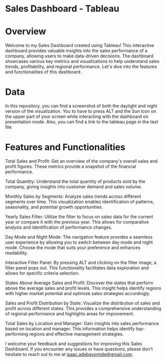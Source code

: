 # Sales Dashboard - Tableau


# Overview

Welcome to my Sales Dashboard created using Tableau! This interactive dashboard provides valuable insights into the sales performance of a company, allowing users to make data-driven decisions. The dashboard showcases various key metrics and visualizations to help understand sales trends, profitability, and regional performance. Let's dive into the features and functionalities of this dashboard.

# Data

In this repository, you can find a screenshot of both the daylight and night version of the visualization. You to have to press ALT and the Sun icon on the upper part of your screen while interacting with the dashboard on presentation mode. Also, you can find a link to the tableau page in the text file

# Features and Functionalities

Total Sales and Profit: Get an overview of the company's overall sales and profit figures. These metrics provide a snapshot of the financial performance.

Total Quantity: Understand the total quantity of products sold by the company, giving insights into customer demand and sales volume.

Monthly Sales by Segments: Analyze sales trends across different segments over time. This visualization enables identification of patterns, seasonality, and potential growth opportunities.

Yearly Sales Filter: Utilize the filter to focus on sales data for the current year or compare it with the previous year. This allows for comparative analysis and identification of performance changes.

Day Mode and Night Mode: The navigation feature provides a seamless user experience by allowing you to switch between day mode and night mode. Choose the mode that suits your preference and enhances readability.

Interactive Filter Panel: By pressing ALT and clicking on the filter image, a filter panel pops out. This functionality facilitates data exploration and allows for specific criteria selection.

States Above Average Sales and Profit: Discover the states that perform above the average sales and profit levels. This insight helps identify regions with higher market potential and optimize sales strategies accordingly.

Sales and Profit Distribution by State: Visualize the distribution of sales and profit across different states. This provides a comprehensive understanding of regional performance and highlights areas for improvement.

Total Sales by Location and Manager: Gain insights into sales performance based on location and manager. This information helps identify top-performing regions and effective management strategies.

I welcome your feedback and suggestions for improving this Sales Dashboard. If you encounter any issues or have questions, please don't hesitate to reach out to me at isaac.adebayomide@gmail.com.
